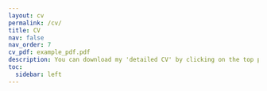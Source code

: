 ```yaml
---
layout: cv
permalink: /cv/
title: CV
nav: false
nav_order: 7
cv_pdf: example_pdf.pdf
description: You can download my 'detailed CV' by clicking on the top pdf download button.
toc:
  sidebar: left
---
```

